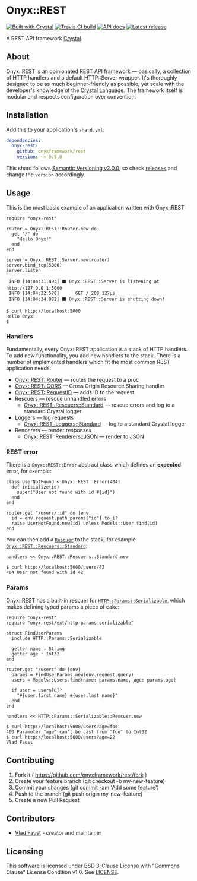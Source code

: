 # Onyx::REST

[![Built with Crystal](https://img.shields.io/badge/built%20with-crystal-000000.svg?style=flat-square)](https://crystal-lang.org/)
[![Travis CI build](https://img.shields.io/travis/com/onyxframework/rest/master.svg?style=flat-square)](https://travis-ci.com/onyxframework/rest)
[![API docs](https://img.shields.io/badge/api_docs-online-brightgreen.svg?style=flat-square)](https://api.onyxframework.org/rest)
[![Latest release](https://img.shields.io/github/release/onyxframework/rest.svg?style=flat-square)](https://github.com/onyxframework/rest/releases)

A REST API framework [Crystal](https://crystal-lang.org).

## About

Onyx::REST is an opinionated REST API framework — basically, a collection of HTTP handlers and a default HTTP::Server wrapper. It's thoroughly designed to be as much beginner-friendly as possible, yet scale with the developer's knowledge of the [Crystal Language](https://crystal-lang.org). The framework itself is modular and respects configuration over convention.

## Installation

Add this to your application's `shard.yml`:

```yaml
dependencies:
  onyx-rest:
    github: onyxframework/rest
    version: ~> 0.5.0
```

This shard follows [Semantic Versioning v2.0.0](http://semver.org/), so check [releases](https://github.com/onyxframework/rest/releases) and change the `version` accordingly.

## Usage

This is the most basic example of an application written with Onyx::REST:

```crystal
require "onyx-rest"

router = Onyx::REST::Router.new do
  get "/" do
    "Hello Onyx!"
  end
end

server = Onyx::REST::Server.new(router)
server.bind_tcp(5000)
server.listen
```

```console
 INFO [14:04:31.493] ⬛ Onyx::REST::Server is listening at http://127.0.0.1:5000
 INFO [14:04:32.578]      GET / 200 127μs
 INFO [14:04:34.082] ⬛ Onyx::REST::Server is shutting down!
```

```console
$ curl http://localhost:5000
Hello Onyx!
$
```

### Handlers

Fundamentally, every Onyx::REST application is a stack of HTTP handlers. To add new functionality, you add new handlers to the stack. There is a number of implemented handlers which fit the most common REST application needs:

* [Onyx::REST::Router](https://api.onyxframework.org/rest/Onyx/REST/Router.html) — routes the request to a proc
* [Onyx::REST::CORS](https://api.onyxframework.org/rest/Onyx/REST/CORS.html) — Cross Origin Resource Sharing handler
* [Onyx::REST::RequestID](https://api.onyxframework.org/rest/Onyx/REST/RequestID.html) — adds ID to the request
* Rescuers — rescue unhandled errors
  * [Onyx::REST::Rescuers::Standard](https://api.onyxframework.org/rest/Onyx/REST/Rescuers/Standard.html) — rescue errors and log to a standard Crystal logger
* Loggers — log requests
  * [Onyx::REST::Loggers::Standard](https://api.onyxframework.org/rest/Onyx/REST/Loggers/Standard.html) — log to a standard Crystal logger
* Renderers — render responses
  * [Onyx::REST::Renderers::JSON](https://api.onyxframework.org/rest/Onyx/REST/Renderers/JSON.html) — render to JSON

### REST error

There is a `Onyx::REST::Error` abstract class which defines an **expected** error, for example:

```crystal
class UserNotFound < Onyx::REST::Error(404)
  def initialize(id)
    super("User not found with id #{id}")
  end
end

router.get "/users/:id" do |env|
  id = env.request.path_params["id"].to_i?
  raise UserNotFound.new(id) unless Models::User.find(id)
end
```

You can then add a [`Rescuer`](https://api.onyxframework.org/rest/Onyx/REST/Rescuer.html) to the stack, for example [`Onyx::REST::Rescuers::Standard`](https://api.onyxframework.org/rest/Onyx/REST/Rescuers/Standard.html):

```crystal
handlers << Onyx::REST::Rescuers::Standard.new
```

```console
$ curl http://localhost:5000/users/42
404 User not found with id 42
```

### Params

Onyx::REST has a built-in rescuer for [`HTTP::Params::Serializable`](https://github.com/vladfaust/http-params-serializable), which makes defining typed params a piece of cake:

```crystal
require "onyx-rest"
require "onyx-rest/ext/http-params-serializable"

struct FindUserParams
  include HTTP::Params::Serializable

  getter name : String
  getter age : Int32
end

router.get "/users" do |env|
  params = FindUserParams.new(env.request.query)
  users = Models::Users.find(name: params.name, age: params.age)

  if user = users[0]?
    "#{user.first_name} #{user.last_name}"
  end
end

handlers << HTTP::Params::Serializable::Rescuer.new
```

```console
$ curl http://localhost:5000/users?age=foo
400 Parameter "age" can't be cast from "foo" to Int32
$ curl http://localhost:5000/users?age=22
Vlad Faust
```

## Contributing

1. Fork it ( https://github.com/onyxframework/rest/fork )
2. Create your feature branch (git checkout -b my-new-feature)
3. Commit your changes (git commit -am 'Add some feature')
4. Push to the branch (git push origin my-new-feature)
5. Create a new Pull Request

## Contributors

- [Vlad Faust](https://github.com/vladfaust) - creator and maintainer

## Licensing

This software is licensed under BSD 3-Clause License with "Commons Clause" License Condition v1.0. See [LICENSE](LICENSE).

